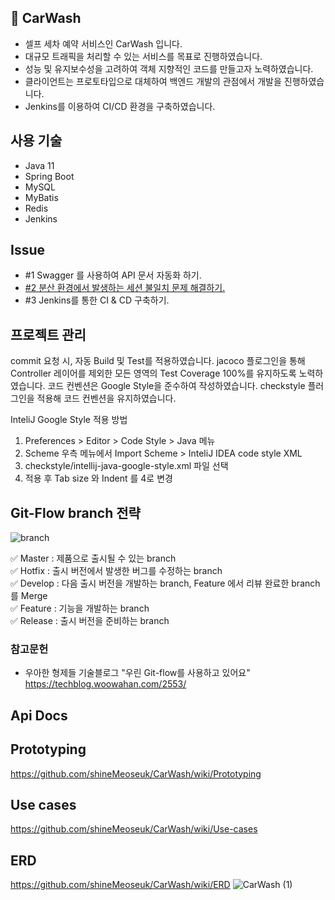 ## 🚗 CarWash
- 셀프 세차 예약 서비스인 CarWash 입니다.
- 대규모 트래픽을 처리할 수 있는 서비스를 목표로 진행하였습니다.
- 성능 및 유지보수성을 고려하여 객체 지향적인 코드를 만들고자 노력하였습니다.
- 클라이언트는 프로토타입으로 대체하여 백엔드 개발의 관점에서 개발을 진행하였습니다.
- Jenkins를 이용하여 CI/CD 환경을 구축하였습니다.

## 사용 기술
- Java 11
- Spring Boot
- MySQL
- MyBatis
- Redis
- Jenkins

## Issue
- #1 Swagger 를 사용하여 API 문서 자동화 하기.
- [#2 분산 환경에서 발생하는 세션 불일치 문제 해결하기.](https://velog.io/@white0597/%EB%B6%84%EC%82%B0-%ED%99%98%EA%B2%BD%EC%97%90%EC%84%9C-%EB%B0%9C%EC%83%9D%ED%95%98%EB%8A%94-%EC%84%B8%EC%85%98-%EB%B6%88%EC%9D%BC%EC%B9%98%ED%95%98%EB%8A%94-%EC%9D%B4%EC%8A%88-%ED%95%B4%EA%B2%B0%ED%95%98%EA%B8%B0)
- #3 Jenkins를 통한 CI & CD 구축하기.

## 프로젝트 관리
commit 요청 시, 자동 Build 및 Test를 적용하였습니다.
jacoco 플로그인을 통해 Controller 레이어를 제외한 모든 영역의 Test Coverage 100%를 유지하도록 노력하였습니다.
코드 컨벤션은 Google Style을 준수하여 작성하였습니다.
checkstyle 플러그인을 적용해 코드 컨벤션을 유지하였습니다.

InteliJ Google Style 적용 방법
1. Preferences > Editor > Code Style > Java 메뉴
2. Scheme 우측 메뉴에서 Import Scheme > InteliJ IDEA code style XML
3. checkstyle/intellij-java-google-style.xml 파일 선택
4. 적용 후 Tab size 와 Indent 를 4로 변경

## Git-Flow branch 전략
![branch](https://github.com/shineMeoseuk/CarWash/assets/112597600/ece324e7-736a-473a-b85c-bb0294cbe9d3)

✅ Master : 제품으로 출시될 수 있는 branch <br>
✅ Hotfix : 출시 버전에서 발생한 버그를 수정하는 branch <br>
✅ Develop : 다음 출시 버전을 개발하는 branch, Feature 에서 리뷰 완료한 branch를 Merge <br>
✅ Feature : 기능을 개발하는 branch <br>
✅ Release : 출시 버전을 준비하는 branch <br>

### 참고문헌
- 우아한 형제들 기술블로그 "우린 Git-flow를 사용하고 있어요"
  <a>https://techblog.woowahan.com/2553/

## Api Docs

## Prototyping
<a>https://github.com/shineMeoseuk/CarWash/wiki/Prototyping

## Use cases
<a>https://github.com/shineMeoseuk/CarWash/wiki/Use-cases
  
## ERD
<a>https://github.com/shineMeoseuk/CarWash/wiki/ERD
![CarWash (1)](https://github.com/shineMeoseuk/CarWash/assets/112597600/a0663432-b3ee-4bc8-bdbe-18b04d20a97a)
